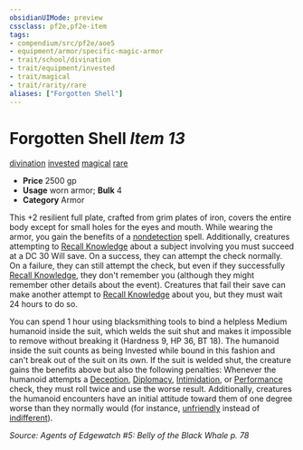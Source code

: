 ```yaml
---
obsidianUIMode: preview
cssclass: pf2e,pf2e-item
tags:
- compendium/src/pf2e/aoe5
- equipment/armor/specific-magic-armor 
- trait/school/divination
- trait/equipment/invested
- trait/magical
- trait/rarity/rare
aliases: ["Forgotten Shell"]
---
```

# Forgotten Shell *Item 13*  
[divination](divination.md)  [invested](invested.md)  [magical](magical.md)  [rare](rare.md)  

- **Price** 2500 gp
- **Usage** worn armor; **Bulk** 4
- **Category** Armor

This +2 resilient full plate, crafted from grim plates of iron, covers the entire body except for small holes for the eyes and mouth. While wearing the armor, you gain the benefits of a [nondetection](../../spells/nondetection.md) spell. Additionally, creatures attempting to [Recall Knowledge](recall-knowledge.md) about a subject involving you must succeed at a DC 30 Will save. On a success, they can attempt the check normally. On a failure, they can still attempt the check, but even if they successfully [Recall Knowledge](recall-knowledge.md), they don't remember you (although they might remember other details about the event). Creatures that fail their save can make another attempt to [Recall Knowledge](recall-knowledge.md) about you, but they must wait 24 hours to do so.

You can spend 1 hour using blacksmithing tools to bind a helpless Medium humanoid inside the suit, which welds the suit shut and makes it impossible to remove without breaking it (Hardness 9, HP 36, BT 18). The humanoid inside the suit counts as being Invested while bound in this fashion and can't break out of the suit on its own. If the suit is welded shut, the creature gains the benefits above but also the following penalties: Whenever the humanoid attempts a [Deception](../../skills.md#Deception), [Diplomacy](../../skills.md#Diplomacy), [Intimidation](../../skills.md#Intimidation), or [Performance](../../skills.md#Performance) check, they must roll twice and use the worse result. Additionally, creatures the humanoid encounters have an initial attitude toward them of one degree worse than they normally would (for instance, [unfriendly](conditions.md#Unfriendly) instead of [indifferent](conditions.md#Indifferent)).

*Source: Agents of Edgewatch #5: Belly of the Black Whale p. 78*